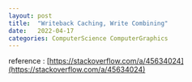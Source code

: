 ```yaml
---
layout: post
title:  "Writeback Caching, Write Combining"
date:   2022-04-17
categories: ComputerScience ComputerGraphics
---
```

           
reference : [https://stackoverflow.com/a/45634024](https://stackoverflow.com/a/45634024)                